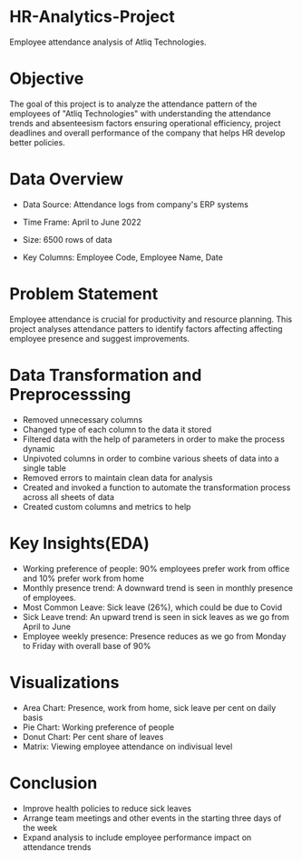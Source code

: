 # HR-Analytics-Project

Employee attendance analysis of Atliq Technologies.

# Objective

The goal of this project is to analyze the attendance pattern of the employees of "Atliq Technologies" with understanding the attendance trends and
absenteesism factors ensuring operational efficiency, project deadlines and overall performance of the company that helps HR develop better policies.

# Data Overview

* Data Source: Attendance logs from company's ERP systems

* Time Frame: April to June 2022

* Size: 6500 rows of data

* Key Columns: Employee Code, Employee Name, Date


# Problem Statement

Employee attendance is crucial for productivity and resource planning. This project analyses attendance patters to identify factors
affecting affecting employee presence and suggest improvements.

# Data Transformation and Preprocesssing

* Removed unnecessary columns
* Changed type of each column to the data it stored
* Filtered data with the help of parameters in order to make the process dynamic 
* Unpivoted columns in order to combine various sheets of data into a single table
* Removed errors to maintain clean data for analysis
* Created and invoked a function to automate the transformation process across all sheets of data
* Created custom columns and metrics to help 

# Key Insights(EDA)

* Working preference of people: 90% employees prefer work from office and 10% prefer work from home
* Monthly presence trend: A downward trend is seen in monthly presence of employees. 
* Most Common Leave: Sick leave (26%), which could be due to Covid
* Sick Leave trend: An upward trend is seen in sick leaves as we go from April to June
* Employee weekly presence: Presence reduces as we go from Monday to Friday with overall base of 90% 

# Visualizations

* Area Chart: Presence, work from home, sick leave per cent on daily basis
* Pie Chart: Working preference of people
* Donut Chart: Per cent share of leaves 
* Matrix: Viewing employee attendance on indivisual level

# Conclusion

* Improve health policies to reduce sick leaves
* Arrange team meetings and other events in the starting three days of the week
* Expand analysis to include employee performance impact on attendance trends 


















